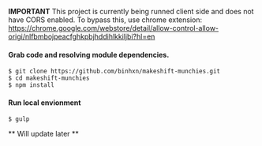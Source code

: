 **IMPORTANT**
This project is currently being runned client side and does not have CORS enabled. To bypass this, use chrome extension: https://chrome.google.com/webstore/detail/allow-control-allow-origi/nlfbmbojpeacfghkpbjhddihlkkiljbi?hl=en

#### Grab code and resolving module dependencies.

    $ git clone https://github.com/binhxn/makeshift-munchies.git
    $ cd makeshift-munchies
    $ npm install

#### Run local envionment

    $ gulp

** Will update later **
